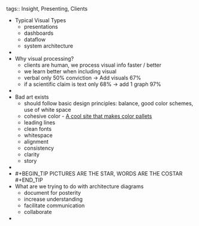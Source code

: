 tags:: Insight, Presenting, Clients

- Typical Visual Types
	- presentations
	- dashboards
	- dataflow
	- system architecture
-
- Why visual processing?
	- clients are human, we process visual info faster / better
	- we learn better when including visual
	- verbal only 50% conviction -> Add visuals 67%
	- if a scientific claim is text only 68% -> add 1 graph 97%
-
- Bad art exists
	- should follow basic design principles: balance, good color schemes, use of white space
	- cohesive color - [A cool site that makes color pallets ](coolors.co)
	- leading lines
	- clean fonts
	- whitespace
	- alignment
	- consistency
	- clarity
	- story
-
- #+BEGIN_TIP
  PICTURES ARE THE STAR, WORDS ARE THE COSTAR
  #+END_TIP
- What are we trying to do with architecture diagrams
	- document for posterity
	- increase understanding
	- facilitate communication
	- collaborate
-